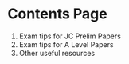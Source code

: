 # Contents Page
1. Exam tips for JC Prelim Papers
2. Exam tips for A Level Papers
3. Other useful resources
